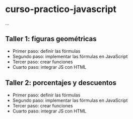 # curso-practico-javascript

...

## Taller 1: figuras geométricas

- Primer paso: definir las fórmulas
- Segundo paso: implementar las fórmulas en JavaScript
- Tercer paso: crear funciones
-  Cuarto paso: integrar JS con HTML

## Taller 2: porcentajes y descuentos

- Primer paso: definir las fórmulas
- Segundo paso: implementar las fórmulas en JavaScript
- Tercer paso: crear funciones
-  Cuarto paso: integrar JS con HTML